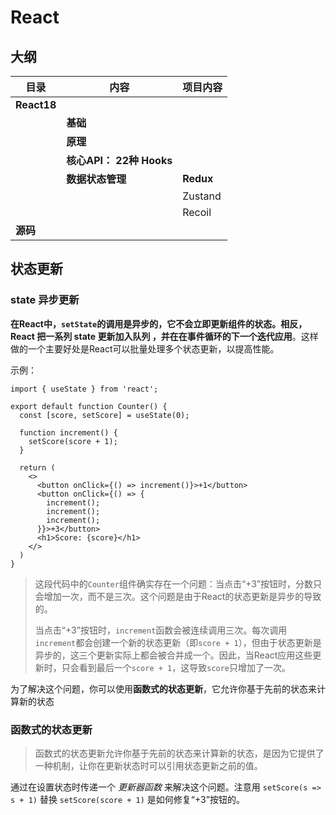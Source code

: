 # React
## **大纲**

| 目录        | 内容                     | 项目内容  |
| ----------- | ------------------------ | --------- |
| **React18** |                          |           |
|             | **基础**                 |           |
|             | **原理**                 |           |
|             | **核心API： 22种 Hooks** |           |
|             | **数据状态管理**         | **Redux** |
|             |                          | Zustand   |
|             |                          | Recoil    |
| **源码**    |                          |           |



## **状态更新**

### **state 异步更新**

**在React中，`setState`的调用是异步的，它不会立即更新组件的状态。相反，React 把一系列 state 更新加入队列 ，并在在事件循环的下一个迭代应用**。这样做的一个主要好处是React可以批量处理多个状态更新，以提高性能。

示例：

```react
import { useState } from 'react';

export default function Counter() {
  const [score, setScore] = useState(0);

  function increment() {
    setScore(score + 1);
  }

  return (
    <>
      <button onClick={() => increment()}>+1</button>
      <button onClick={() => {
        increment();
        increment();
        increment();
      }}>+3</button>
      <h1>Score: {score}</h1>
    </>
  )
}

```

> 这段代码中的`Counter`组件确实存在一个问题：当点击“+3”按钮时，分数只会增加一次，而不是三次。这个问题是由于React的状态更新是异步的导致的。
>
> 当点击“+3”按钮时，`increment`函数会被连续调用三次。每次调用`increment`都会创建一个新的状态更新（即`score + 1`），但由于状态更新是异步的，这三个更新实际上都会被合并成一个。因此，当React应用这些更新时，只会看到最后一个`score + 1`，这导致`score`只增加了一次。

为了解决这个问题，你可以使用**函数式的状态更新**，它允许你基于先前的状态来计算新的状态

### **函数式的状态更新**

> 函数式的状态更新允许你基于先前的状态来计算新的状态，是因为它提供了一种机制，让你在更新状态时可以引用状态更新之前的值。

通过在设置状态时传递一个 *更新器函数* 来解决这个问题。注意用 `setScore(s => s + 1)` 替换 `setScore(score + 1)` 是如何修复“+3”按钮的。
